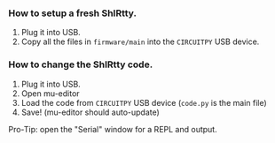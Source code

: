 ### How to setup a fresh ShIRtty.

1. Plug it into USB.
2. Copy all the files in `firmware/main` into the `CIRCUITPY` USB device.

### How to change the ShIRtty code.

1. Plug it into USB.
2. Open mu-editor
3. Load the code from `CIRCUITPY` USB device (`code.py` is the main file)
4. Save! (mu-editor should auto-update)

Pro-Tip: open the "Serial" window for a REPL and output.

